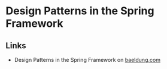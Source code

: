 # Design Patterns in the Spring Framework

## Links

- Design Patterns in the Spring Framework on [baeldung.com](https://www.baeldung.com/spring-framework-design-patterns)